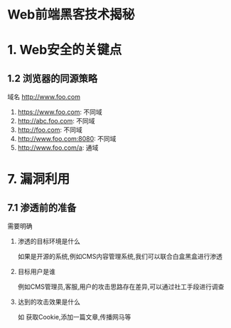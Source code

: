 # Web前端黑客技术揭秘

# 1. Web安全的关键点

## 1.2 浏览器的同源策略

域名 http://www.foo.com

1. https://www.foo.com: 不同域
2. http://abc.foo.com: 不同域
3. http://foo.com: 不同域
4. http://www.foo.com:8080: 不同域
5. http://www.foo.com/a: 通域

# 7. 漏洞利用

## 7.1 渗透前的准备

需要明确

1. 渗透的目标环境是什么
    
    如果是开源的系统,例如CMS内容管理系统,我们可以联合白盒黑盒进行渗透
2. 目标用户是谁

    例如CMS管理员,客服,用户的攻击思路存在差异,可以通过社工手段进行调查
3. 达到的攻击效果是什么

    如 获取Cookie,添加一篇文章,传播网马等





